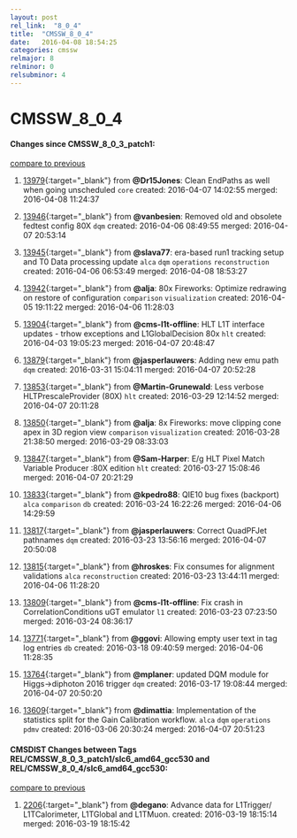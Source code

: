 ```yaml
---
layout: post
rel_link:  "8_0_4"
title:  "CMSSW_8_0_4"
date:   2016-04-08 18:54:25
categories: cmssw
relmajor: 8
relminor: 0
relsubminor: 4
---
```


# CMSSW_8_0_4
#### Changes since CMSSW_8_0_3_patch1:

[compare to previous](https://github.com/cms-sw/cmssw/compare/CMSSW_8_0_3_patch1...CMSSW_8_0_4)



1. [13979](http://github.com/cms-sw/cmssw/pull/13979){:target="_blank"}  from **@Dr15Jones**: Clean EndPaths as well when going unscheduled `core`  created: 2016-04-07 14:02:55 merged: 2016-04-08 11:24:37

2. [13946](http://github.com/cms-sw/cmssw/pull/13946){:target="_blank"}  from **@vanbesien**: Removed old and obsolete fedtest config 80X `dqm`  created: 2016-04-06 08:49:55 merged: 2016-04-07 20:53:14

3. [13945](http://github.com/cms-sw/cmssw/pull/13945){:target="_blank"}  from **@slava77**: era-based run1 tracking setup and T0 Data processing update `alca`  `dqm`  `operations`  `reconstruction`  created: 2016-04-06 06:53:49 merged: 2016-04-08 18:53:27

4. [13942](http://github.com/cms-sw/cmssw/pull/13942){:target="_blank"}  from **@alja**: 80x Fireworks: Optimize redrawing on restore of configuration `comparison`  `visualization`  created: 2016-04-05 19:11:22 merged: 2016-04-06 11:28:03

5. [13904](http://github.com/cms-sw/cmssw/pull/13904){:target="_blank"}  from **@cms-l1t-offline**: HLT L1T interface updates - trhow exceptions and L1GlobalDecision  80x `hlt`  created: 2016-04-03 19:05:23 merged: 2016-04-07 20:48:47

6. [13879](http://github.com/cms-sw/cmssw/pull/13879){:target="_blank"}  from **@jasperlauwers**: Adding new emu path `dqm`  created: 2016-03-31 15:04:11 merged: 2016-04-07 20:52:28

7. [13853](http://github.com/cms-sw/cmssw/pull/13853){:target="_blank"}  from **@Martin-Grunewald**: Less verbose HLTPrescaleProvider (80X) `hlt`  created: 2016-03-29 12:14:52 merged: 2016-04-07 20:11:28

8. [13850](http://github.com/cms-sw/cmssw/pull/13850){:target="_blank"}  from **@alja**: 8x Fireworks: move clipping cone apex in 3D region view  `comparison`  `visualization`  created: 2016-03-28 21:38:50 merged: 2016-03-29 08:33:03

9. [13847](http://github.com/cms-sw/cmssw/pull/13847){:target="_blank"}  from **@Sam-Harper**: E/g HLT Pixel Match Variable Producer :80X edition `hlt`  created: 2016-03-27 15:08:46 merged: 2016-04-07 20:21:29

10. [13833](http://github.com/cms-sw/cmssw/pull/13833){:target="_blank"}  from **@kpedro88**: QIE10 bug fixes (backport) `alca`  `comparison`  `db`  created: 2016-03-24 16:22:26 merged: 2016-04-06 14:29:59

11. [13817](http://github.com/cms-sw/cmssw/pull/13817){:target="_blank"}  from **@jasperlauwers**: Correct QuadPFJet pathnames `dqm`  created: 2016-03-23 13:56:16 merged: 2016-04-07 20:50:08

12. [13815](http://github.com/cms-sw/cmssw/pull/13815){:target="_blank"}  from **@hroskes**: Fix consumes for alignment validations `alca`  `reconstruction`  created: 2016-03-23 13:44:11 merged: 2016-04-06 11:28:20

13. [13809](http://github.com/cms-sw/cmssw/pull/13809){:target="_blank"}  from **@cms-l1t-offline**: Fix crash in CorrelationConditions uGT emulator `l1`  created: 2016-03-23 07:23:50 merged: 2016-03-24 08:36:17

14. [13771](http://github.com/cms-sw/cmssw/pull/13771){:target="_blank"}  from **@ggovi**: Allowing empty user text in tag log entries `db`  created: 2016-03-18 09:40:59 merged: 2016-04-06 11:28:35

15. [13764](http://github.com/cms-sw/cmssw/pull/13764){:target="_blank"}  from **@mplaner**: updated DQM module for Higgs->diphoton 2016 trigger `dqm`  created: 2016-03-17 19:08:44 merged: 2016-04-07 20:50:20

16. [13609](http://github.com/cms-sw/cmssw/pull/13609){:target="_blank"}  from **@dimattia**: Implementation of the statistics split for the Gain Calibration workflow. `alca`  `dqm`  `operations`  `pdmv`  created: 2016-03-06 20:30:24 merged: 2016-04-07 20:51:23

#### CMSDIST Changes between Tags REL/CMSSW_8_0_3_patch1/slc6_amd64_gcc530 and REL/CMSSW_8_0_4/slc6_amd64_gcc530:

[compare to previous](https://github.com/cms-sw/cmsdist/compare/REL/CMSSW_8_0_3_patch1/slc6_amd64_gcc530...REL/CMSSW_8_0_4/slc6_amd64_gcc530)



1. [2206](http://github.com/cms-sw/cmsdist/pull/2206){:target="_blank"}  from **@degano**: Advance data for L1Trigger/ L1TCalorimeter, L1TGlobal and L1TMuon. created: 2016-03-19 18:15:14 merged: 2016-03-19 18:15:42
